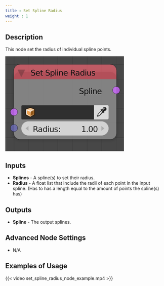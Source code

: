 ```yaml
---
title : Set Spline Radius
weight : 1
---
```


## Description

This node set the radius of individual spline points.

![image](set_spline_radius_node.png)

## Inputs

- **Splines** - A spline(s) to set their radius.
- **Radius** - A float list that include the radii of each point in
    the input spline. (Has to has a length equal to the amount of points
    the spline(s) has)

## Outputs

- **Spline** - The output splines.

## Advanced Node Settings

- N/A

## Examples of Usage

{{< video set_spline_radius_node_example.mp4 >}}
